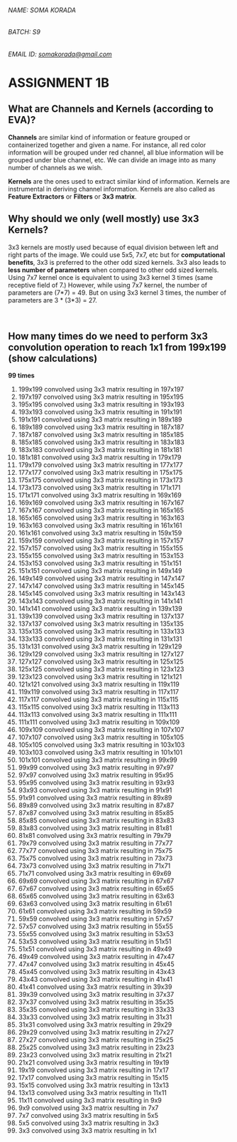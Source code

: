 ###### NAME: SOMA KORADA

###### BATCH: S9

###### EMAIL ID: somakorada@gmail.com

# ASSIGNMENT 1B

## What are Channels and Kernels (according to EVA)?

**Channels** are similar kind of information or feature grouped or containerized together and given a name. For instance, all red color information will be grouped under red channel, all blue information will be grouped under blue channel, etc. We can divide an image into as many number of channels as we wish.

**Kernels** are the ones used to extract similar kind of information. Kernels are instrumental in deriving channel information. Kernels are also called as **Feature Extractors** or **Filters** or **3x3 matrix**.





## Why should we only (well mostly) use 3x3 Kernels?

3x3 kernels are mostly used because of equal division between left and right parts of the image. We could use 5x5, 7x7, etc but for **computational benefits**, 3x3 is preferred to the other odd sized kernels. 3x3 also leads to **less number of parameters** when compared to other odd sized kernels. Using 7x7 kernel once is equivalent to using 3x3 kernel 3 times (same receptive field of 7.) However, while using 7x7 kernel, the number of parameters are (7\*7) = 49. But on using 3x3 kernel 3 times, the number of parameters are 3 * (3\*3) = 27.

​	



## How many times do we need to perform 3x3 convolution operation to reach 1x1 from 199x199 (show calculations)

**99 times**

1. 199x199 convolved using 3x3 matrix resulting in 197x197
2. 197x197 convolved using 3x3 matrix resulting in 195x195
3. 195x195 convolved using 3x3 matrix resulting in 193x193
4. 193x193 convolved using 3x3 matrix resulting in 191x191
5. 191x191 convolved using 3x3 matrix resulting in 189x189
6. 189x189 convolved using 3x3 matrix resulting in 187x187
7. 187x187 convolved using 3x3 matrix resulting in 185x185
8. 185x185 convolved using 3x3 matrix resulting in 183x183
9. 183x183 convolved using 3x3 matrix resulting in 181x181
10. 181x181 convolved using 3x3 matrix resulting in 179x179
11. 179x179 convolved using 3x3 matrix resulting in 177x177
12. 177x177 convolved using 3x3 matrix resulting in 175x175
13. 175x175 convolved using 3x3 matrix resulting in 173x173
14. 173x173 convolved using 3x3 matrix resulting in 171x171
15. 171x171 convolved using 3x3 matrix resulting in 169x169
16. 169x169 convolved using 3x3 matrix resulting in 167x167
17. 167x167 convolved using 3x3 matrix resulting in 165x165
18. 165x165 convolved using 3x3 matrix resulting in 163x163
19. 163x163 convolved using 3x3 matrix resulting in 161x161
20. 161x161 convolved using 3x3 matrix resulting in 159x159
21. 159x159 convolved using 3x3 matrix resulting in 157x157
22. 157x157 convolved using 3x3 matrix resulting in 155x155
23. 155x155 convolved using 3x3 matrix resulting in 153x153
24. 153x153 convolved using 3x3 matrix resulting in 151x151
25. 151x151 convolved using 3x3 matrix resulting in 149x149
26. 149x149 convolved using 3x3 matrix resulting in 147x147
27. 147x147 convolved using 3x3 matrix resulting in 145x145
28. 145x145 convolved using 3x3 matrix resulting in 143x143
29. 143x143 convolved using 3x3 matrix resulting in 141x141
30. 141x141 convolved using 3x3 matrix resulting in 139x139
31. 139x139 convolved using 3x3 matrix resulting in 137x137
32. 137x137 convolved using 3x3 matrix resulting in 135x135
33. 135x135 convolved using 3x3 matrix resulting in 133x133
34. 133x133 convolved using 3x3 matrix resulting in 131x131
35. 131x131 convolved using 3x3 matrix resulting in 129x129
36. 129x129 convolved using 3x3 matrix resulting in 127x127
37. 127x127 convolved using 3x3 matrix resulting in 125x125
38. 125x125 convolved using 3x3 matrix resulting in 123x123
39. 123x123 convolved using 3x3 matrix resulting in 121x121
40. 121x121 convolved using 3x3 matrix resulting in 119x119
41. 119x119 convolved using 3x3 matrix resulting in 117x117
42. 117x117 convolved using 3x3 matrix resulting in 115x115
43. 115x115 convolved using 3x3 matrix resulting in 113x113
44. 113x113 convolved using 3x3 matrix resulting in 111x111
45. 111x111 convolved using 3x3 matrix resulting in 109x109
46. 109x109 convolved using 3x3 matrix resulting in 107x107
47. 107x107 convolved using 3x3 matrix resulting in 105x105
48. 105x105 convolved using 3x3 matrix resulting in 103x103
49. 103x103 convolved using 3x3 matrix resulting in 101x101
50. 101x101 convolved using 3x3 matrix resulting in 99x99
51. 99x99 convolved using 3x3 matrix resulting in 97x97
52. 97x97 convolved using 3x3 matrix resulting in 95x95
53. 95x95 convolved using 3x3 matrix resulting in 93x93
54. 93x93 convolved using 3x3 matrix resulting in 91x91
55. 91x91 convolved using 3x3 matrix resulting in 89x89
56. 89x89 convolved using 3x3 matrix resulting in 87x87
57. 87x87 convolved using 3x3 matrix resulting in 85x85
58. 85x85 convolved using 3x3 matrix resulting in 83x83
59. 83x83 convolved using 3x3 matrix resulting in 81x81
60. 81x81 convolved using 3x3 matrix resulting in 79x79
61. 79x79 convolved using 3x3 matrix resulting in 77x77
62. 77x77 convolved using 3x3 matrix resulting in 75x75
63. 75x75 convolved using 3x3 matrix resulting in 73x73
64. 73x73 convolved using 3x3 matrix resulting in 71x71
65. 71x71 convolved using 3x3 matrix resulting in 69x69
66. 69x69 convolved using 3x3 matrix resulting in 67x67
67. 67x67 convolved using 3x3 matrix resulting in 65x65
68. 65x65 convolved using 3x3 matrix resulting in 63x63
69. 63x63 convolved using 3x3 matrix resulting in 61x61
70. 61x61 convolved using 3x3 matrix resulting in 59x59
71. 59x59 convolved using 3x3 matrix resulting in 57x57
72. 57x57 convolved using 3x3 matrix resulting in 55x55
73. 55x55 convolved using 3x3 matrix resulting in 53x53
74. 53x53 convolved using 3x3 matrix resulting in 51x51
75. 51x51 convolved using 3x3 matrix resulting in 49x49
76. 49x49 convolved using 3x3 matrix resulting in 47x47
77. 47x47 convolved using 3x3 matrix resulting in 45x45
78. 45x45 convolved using 3x3 matrix resulting in 43x43
79. 43x43 convolved using 3x3 matrix resulting in 41x41
80. 41x41 convolved using 3x3 matrix resulting in 39x39
81. 39x39 convolved using 3x3 matrix resulting in 37x37
82. 37x37 convolved using 3x3 matrix resulting in 35x35
83. 35x35 convolved using 3x3 matrix resulting in 33x33
84. 33x33 convolved using 3x3 matrix resulting in 31x31
85. 31x31 convolved using 3x3 matrix resulting in 29x29
86. 29x29 convolved using 3x3 matrix resulting in 27x27
87. 27x27 convolved using 3x3 matrix resulting in 25x25
88. 25x25 convolved using 3x3 matrix resulting in 23x23
89. 23x23 convolved using 3x3 matrix resulting in 21x21
90. 21x21 convolved using 3x3 matrix resulting in 19x19
91. 19x19 convolved using 3x3 matrix resulting in 17x17
92. 17x17 convolved using 3x3 matrix resulting in 15x15
93. 15x15 convolved using 3x3 matrix resulting in 13x13
94. 13x13 convolved using 3x3 matrix resulting in 11x11
95. 11x11 convolved using 3x3 matrix resulting in 9x9
96. 9x9 convolved using 3x3 matrix resulting in 7x7
97. 7x7 convolved using 3x3 matrix resulting in 5x5
98. 5x5 convolved using 3x3 matrix resulting in 3x3
99. 3x3 convolved using 3x3 matrix resulting in 1x1
